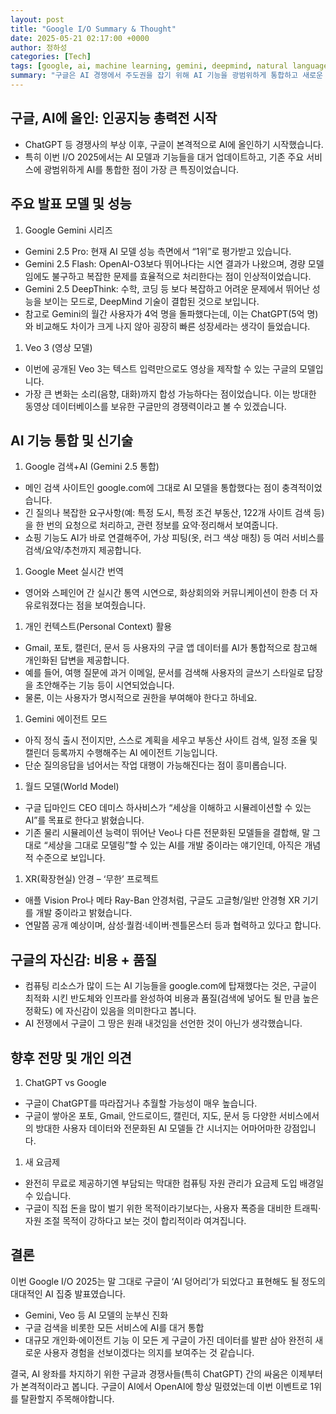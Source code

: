 ```yaml
---
layout: post
title: "Google I/O Summary & Thought"
date: 2025-05-21 02:17:00 +0000
author: 정하성
categories: [Tech]
tags: [google, ai, machine learning, gemini, deepmind, natural language processing, i/o conference]
summary: "구글은 AI 경쟁에서 주도권을 잡기 위해 AI 기능을 광범위하게 통합하고 새로운 모델을 발표했습니다. Google I/O 2025에서는 Gemini 시리즈와 Veo 3 같은 혁신적인 AI 모델을 통해 검색, 번역, 개인화된 서비스 등 다양한 분야에서 AI를 활용하는 모습을 보여주었습니다. 구글은 AI 기능을 통해 사용자 경험을 크게 향상시키고 있으며, 이는 OpenAI와의 경쟁에서 우위를 점할 가능성을 높이고 있습니다. 이러한 변화는 구글이 AI에 대한 높은 자신감을 바탕으로 새로운 사용자 경험을 제공하려는 의지를 나타냅니다."
---
```


## **구글, AI에 올인: 인공지능 총력전 시작**

- ChatGPT 등 경쟁사의 부상 이후, 구글이 본격적으로 AI에 올인하기 시작했습니다.
- 특히 이번 I/O 2025에서는 AI 모델과 기능들을 대거 업데이트하고, 기존 주요 서비스에 광범위하게 AI를 통합한 점이 가장 큰 특징이었습니다.
## **주요 발표 모델 및 성능**

1. Google Gemini 시리즈
- Gemini 2.5 Pro: 현재 AI 모델 성능 측면에서 “1위”로 평가받고 있습니다.
- Gemini 2.5 Flash: OpenAI-O3보다 뛰어나다는 시연 결과가 나왔으며, 경량 모델임에도 불구하고 복잡한 문제를 효율적으로 처리한다는 점이 인상적이었습니다.
- Gemini 2.5 DeepThink: 수학, 코딩 등 보다 복잡하고 어려운 문제에서 뛰어난 성능을 보이는 모드로, DeepMind 기술이 결합된 것으로 보입니다.
- 참고로 Gemini의 월간 사용자가 4억 명을 돌파했다는데, 이는 ChatGPT(5억 명)와 비교해도 차이가 크게 나지 않아 굉장히 빠른 성장세라는 생각이 들었습니다.
1. Veo 3 (영상 모델)
- 이번에 공개된 Veo 3는 텍스트 입력만으로도 영상을 제작할 수 있는 구글의 모델입니다.
- 가장 큰 변화는 소리(음향, 대화)까지 합성 가능하다는 점이었습니다. 이는 방대한 동영상 데이터베이스를 보유한 구글만의 경쟁력이라고 볼 수 있겠습니다.
## **AI 기능 통합 및 신기술**

1. Google 검색+AI (Gemini 2.5 통합)
- 메인 검색 사이트인 google.com에 그대로 AI 모델을 통합했다는 점이 충격적이었습니다.
- 긴 질의나 복잡한 요구사항(예: 특정 도시, 특정 조건 부동산, 122개 사이트 검색 등)을 한 번의 요청으로 처리하고, 관련 정보를 요약·정리해서 보여줍니다.
- 쇼핑 기능도 AI가 바로 연결해주어, 가상 피팅(옷, 러그 색상 매칭) 등 여러 서비스를 검색/요약/추천까지 제공합니다.
1. Google Meet 실시간 번역
- 영어와 스페인어 간 실시간 통역 시연으로, 화상회의와 커뮤니케이션이 한층 더 자유로워졌다는 점을 보여줬습니다.
1. 개인 컨텍스트(Personal Context) 활용
- Gmail, 포토, 캘린더, 문서 등 사용자의 구글 앱 데이터를 AI가 통합적으로 참고해 개인화된 답변을 제공합니다.
- 예를 들어, 여행 질문에 과거 이메일, 문서를 검색해 사용자의 글쓰기 스타일로 답장을 초안해주는 기능 등이 시연되었습니다.
- 물론, 이는 사용자가 명시적으로 권한을 부여해야 한다고 하네요.
1. Gemini 에이전트 모드
- 아직 정식 출시 전이지만, 스스로 계획을 세우고 부동산 사이트 검색, 일정 조율 및 캘린더 등록까지 수행해주는 AI 에이전트 기능입니다.
- 단순 질의응답을 넘어서는 작업 대행이 가능해진다는 점이 흥미롭습니다.
1. 월드 모델(World Model)
- 구글 딥마인드 CEO 데미스 하사비스가 “세상을 이해하고 시뮬레이션할 수 있는 AI”를 목표로 한다고 밝혔습니다.
- 기존 물리 시뮬레이션 능력이 뛰어난 Veo나 다른 전문화된 모델들을 결합해, 말 그대로 “세상을 그대로 모델링”할 수 있는 AI를 개발 중이라는 얘기인데, 아직은 개념적 수준으로 보입니다.
1. XR(확장현실) 안경 – ‘무한’ 프로젝트
- 애플 Vision Pro나 메타 Ray-Ban 안경처럼, 구글도 고글형/일반 안경형 XR 기기를 개발 중이라고 밝혔습니다.
- 연말쯤 공개 예상이며, 삼성·퀄컴·네이버·젠틀몬스터 등과 협력하고 있다고 합니다.
## **구글의 자신감: 비용 + 품질**

- 컴퓨팅 리소스가 많이 드는 AI 기능들을 google.com에 탑재했다는 것은, 구글이 최적화 시킨 반도체와 인프라를 완성하여 비용과 품질(검색에 넣어도 될 만큼 높은 정확도) 에 자신감이 있음을 의미한다고 봅니다.
- AI 전쟁에서 구글이 그 땅은 원래 내것임을 선언한 것이 아닌가 생각했습니다.
## **향후 전망 및 개인 의견**

1. ChatGPT vs Google
- 구글이 ChatGPT를 따라잡거나 추월할 가능성이 매우 높습니다.
- 구글이 쌓아온 포토, Gmail, 안드로이드, 캘린더, 지도, 문서 등 다양한 서비스에서의 방대한 사용자 데이터와 전문화된 AI 모델들 간 시너지는 어마어마한 강점입니다.
1. 새 요금제
- 완전히 무료로 제공하기엔 부담되는 막대한 컴퓨팅 자원 관리가 요금제 도입 배경일 수 있습니다.
- 구글이 직접 돈을 많이 벌기 위한 목적이라기보다는, 사용자 폭증을 대비한 트래픽·자원 조절 목적이 강하다고 보는 것이 합리적이라 여겨집니다.
## **결론**

이번 Google I/O 2025는 말 그대로 구글이 ‘AI 덩어리’가 되었다고 표현해도 될 정도의 대대적인 AI 집중 발표였습니다.

- Gemini, Veo 등 AI 모델의 눈부신 진화
- 구글 검색을 비롯한 모든 서비스에 AI를 대거 통합
- 대규모 개인화·에이전트 기능
이 모든 게 구글이 가진 데이터를 발판 삼아 완전히 새로운 사용자 경험을 선보이겠다는 의지를 보여주는 것 같습니다.

결국, AI 왕좌를 차지하기 위한 구글과 경쟁사들(특히 ChatGPT) 간의 싸움은 이제부터가 본격적이라고 봅니다. 구글이 AI에서 OpenAI에 항상 밀렸었는데 이번 이벤트로 1위를 탈환할지 주목해야합니다.

